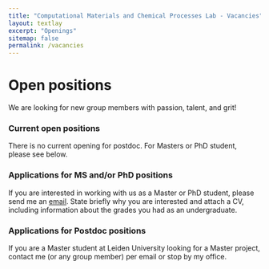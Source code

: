```yaml
---
title: "Computational Materials and Chemical Processes Lab - Vacancies"
layout: textlay
excerpt: "Openings"
sitemap: false
permalink: /vacancies
---
```


# Open positions

We are looking for new group members with passion, talent, and grit!

### Current open positions

There is no current opening for postdoc. For Masters or PhD student, please see below.

### Applications for MS and/or PhD positions
If you are interested in working with us as a Master or PhD student, please send me an [email](mailto:drygchung@gmail.com). State briefly why you are interested and attach a CV, including information about the grades you had as an undergraduate.

### Applications for Postdoc positions
If you are a Master student at Leiden University looking for a Master project, contact me (or any group member) per email or stop by my office.
